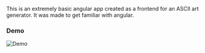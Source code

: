 This is an extremely basic angular app created as a frontend for an ASCII art generator. It was made to get familiar with angular.

### Demo

![Demo](https://i.imgur.com/TOUzOHY.gif)
